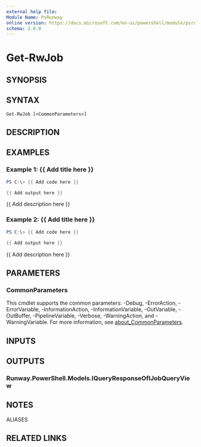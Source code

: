 ```yaml
---
external help file:
Module Name: PsRunway
online version: https://docs.microsoft.com/en-us/powershell/module/psrunway/get-rwjob
schema: 2.0.0
---
```


# Get-RwJob

## SYNOPSIS


## SYNTAX

```
Get-RwJob [<CommonParameters>]
```

## DESCRIPTION


## EXAMPLES

### Example 1: {{ Add title here }}
```powershell
PS C:\> {{ Add code here }}

{{ Add output here }}
```

{{ Add description here }}

### Example 2: {{ Add title here }}
```powershell
PS C:\> {{ Add code here }}

{{ Add output here }}
```

{{ Add description here }}

## PARAMETERS

### CommonParameters
This cmdlet supports the common parameters: -Debug, -ErrorAction, -ErrorVariable, -InformationAction, -InformationVariable, -OutVariable, -OutBuffer, -PipelineVariable, -Verbose, -WarningAction, and -WarningVariable. For more information, see [about_CommonParameters](http://go.microsoft.com/fwlink/?LinkID=113216).

## INPUTS

## OUTPUTS

### Runway.PowerShell.Models.IQueryResponseOfIJobQueryView

## NOTES

ALIASES

## RELATED LINKS

